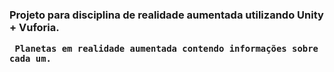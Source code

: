<html>
  <h3>
      Projeto para disciplina de realidade aumentada utilizando Unity + Vuforia.
     
     Planetas em realidade aumentada contendo informações sobre cada um.
  
  </h3>



</html>
